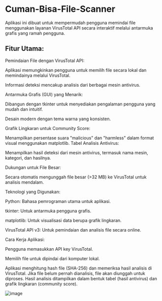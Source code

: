 # Cuman-Bisa-File-Scanner
Aplikasi ini dibuat untuk mempermudah pengguna memindai file menggunakan layanan VirusTotal API secara interaktif melalui antarmuka grafis yang ramah pengguna. 

## Fitur Utama:

Pemindaian File dengan VirusTotal API:

Aplikasi memungkinkan pengguna untuk memilih file secara lokal dan memindainya melalui VirusTotal.

Informasi deteksi mencakup analisis dari berbagai mesin antivirus.

Antarmuka Grafis (GUI) yang Menarik:

Dibangun dengan tkinter untuk menyediakan pengalaman pengguna yang mudah dan intuitif.

Desain modern dengan tema warna yang konsisten.

Grafik Lingkaran untuk Community Score:

Menampilkan persentase suara "malicious" dan "harmless" dalam format visual menggunakan matplotlib.
Tabel Analisis Antivirus:

Menampilkan hasil deteksi dari mesin antivirus, termasuk nama mesin, kategori, dan hasilnya.

Dukungan untuk File Besar:

Secara otomatis mengunggah file besar (>32 MB) ke VirusTotal untuk analisis mendalam.

Teknologi yang Digunakan:

Python: Bahasa pemrograman utama untuk aplikasi.

tkinter: Untuk antarmuka pengguna grafis.

matplotlib: Untuk visualisasi data berupa grafik lingkaran.

VirusTotal API v3: Untuk pemindaian dan analisis file secara online.

Cara Kerja Aplikasi:

Pengguna memasukkan API key VirusTotal.

Memilih file untuk dipindai dari komputer lokal.

Aplikasi menghitung hash file (SHA-256) dan memeriksa hasil analisis di VirusTotal.
Jika file belum pernah dianalisis, file akan diunggah untuk diproses.
Hasil analisis ditampilkan dalam bentuk tabel (hasil antivirus) dan grafik lingkaran (community score).

![image](https://github.com/user-attachments/assets/ec5fedc6-db47-4f13-8956-cc5b4490b3b2)


